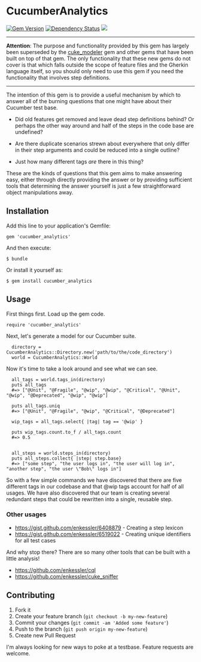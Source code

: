 # CucumberAnalytics

[![Gem Version](https://badge.fury.io/rb/cucumber_analytics.png)](https://badge.fury.io/rb/cucumber_analytics)
[![Dependency Status](https://gemnasium.com/enkessler/cucumber_analytics.png)](https://gemnasium.com/enkessler/cucumber_analytics)
[![](https://codeclimate.com/github/enkessler/cucumber_analytics.png)](https://codeclimate.com/github/enkessler/cucumber_analytics)


---

**Attention**: The purpose and functionality provided by this gem has largely been superseded by the [cuke_modeler](https://github.com/enkessler/cuke_modeler) gem and 
other gems that have been built on top of that gem. The only functionality that these new gems do not cover is that which falls outside the scope of feature files 
and the Gherkin language itself, so you should only need to use this gem if you need the functionality that involves step definitions.  

---


The intention of this gem is to provide a useful mechanism by which to answer
all of the burning questions that one might have about their Cucumber test base.

* Did old features get removed and leave dead step definitions behind? Or
perhaps the other way around and half of the steps in the code base are
undefined?

* Are there duplicate scenarios strewn about everywhere that only differ in
their step arguments and could be reduced into a single outline?

* Just how many different tags *are* there in this thing?

These are the kinds of questions that this gem aims to make answering easy,
either through directly providing the answer or by providing sufficient tools
that determining the answer yourself is just a few straightforward object
manipulations away.

## Installation

Add this line to your application's Gemfile:

    gem 'cucumber_analytics'

And then execute:

    $ bundle

Or install it yourself as:

    $ gem install cucumber_analytics

## Usage

First things first. Load up the gem code.

    require 'cucumber_analytics'

Next, let's generate a model for our Cucumber suite.

      directory = CucumberAnalytics::Directory.new('path/to/the/code_directory')
      world = CucumberAnalytics::World

Now it's time to take a look around and see what we can see.

      all_tags = world.tags_in(directory)
      puts all_tags
      #=> ["@Unit", "@Fragile", "@wip", "@wip", "@Critical", "@Unit", "@wip", "@Deprecated", "@wip", "@wip"]
    
      puts all_tags.uniq
      #=> ["@Unit", "@Fragile", "@wip", "@Critical", "@Deprecated"]
    
      wip_tags = all_tags.select{ |tag| tag == '@wip' }
    
      puts wip_tags.count.to_f / all_tags.count
      #=> 0.5
    
    
      all_steps = world.steps_in(directory)
      puts all_steps.collect{ |step| step.base}
      #=> ["some step", "the user logs in", "the user will log in", "another step", "the user \"Bob\" logs in"]

So with a few simple commands we have discovered that there are five different
tags in our codebase and that @wip tags account for half of all usages. We have
also discovered that our team is creating several redundant steps that could be
rewritten into a single, reusable step.


### Other usages

* https://gist.github.com/enkessler/6408879 - Creating a step lexicon
* https://gist.github.com/enkessler/6519022 - Creating unique identifiers for all test cases

And why stop there? There are so many other tools that can be built with a little analysis!

* https://github.com/enkessler/cql
* https://github.com/enkessler/cuke_sniffer

## Contributing

1. Fork it
2. Create your feature branch (`git checkout -b my-new-feature`)
3. Commit your changes (`git commit -am 'Added some feature'`)
4. Push to the branch (`git push origin my-new-feature`)
5. Create new Pull Request

I'm always looking for new ways to poke at a testbase. Feature requests are welcome.
